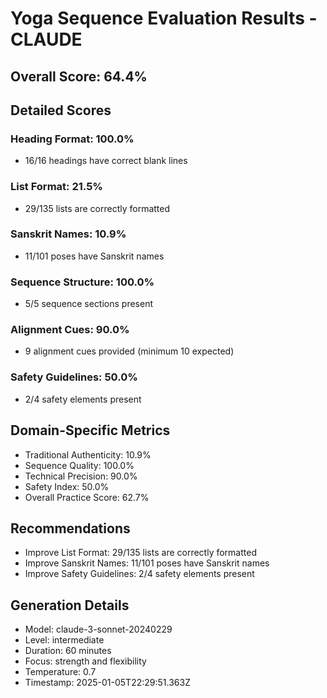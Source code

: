 # Yoga Sequence Evaluation Results - CLAUDE

## Overall Score: 64.4%

## Detailed Scores
### Heading Format: 100.0%
- 16/16 headings have correct blank lines

### List Format: 21.5%
- 29/135 lists are correctly formatted

### Sanskrit Names: 10.9%
- 11/101 poses have Sanskrit names

### Sequence Structure: 100.0%
- 5/5 sequence sections present

### Alignment Cues: 90.0%
- 9 alignment cues provided (minimum 10 expected)

### Safety Guidelines: 50.0%
- 2/4 safety elements present

## Domain-Specific Metrics
- Traditional Authenticity: 10.9%
- Sequence Quality: 100.0%
- Technical Precision: 90.0%
- Safety Index: 50.0%
- Overall Practice Score: 62.7%

## Recommendations
- Improve List Format: 29/135 lists are correctly formatted
- Improve Sanskrit Names: 11/101 poses have Sanskrit names
- Improve Safety Guidelines: 2/4 safety elements present

## Generation Details
- Model: claude-3-sonnet-20240229
- Level: intermediate
- Duration: 60 minutes
- Focus: strength and flexibility
- Temperature: 0.7
- Timestamp: 2025-01-05T22:29:51.363Z